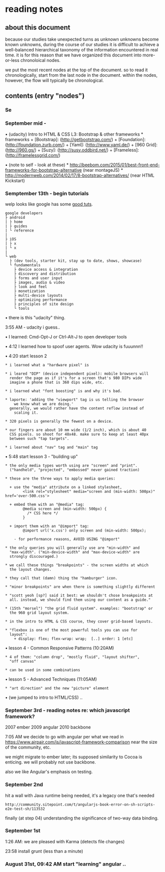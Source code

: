 # reading notes

## about this document

because our studies take unexpected turns as unknown unknowns become
known unknowns, during the course of our studies it is difficult to
achieve a well-balanced hierarchical taxonomy of the information
encountered in real time. it is for this reason that we have organized this
document into more-or-less chronoloical nodes.

we put the most recent nodes at the top of the document. so to read it
chronologically, start from the last node in the document. within the
nodes, however, the flow will typically be chronological.




## contents (entry "nodes")

### Se



### September mid -

  • (udacity) Intro to HTML & CSS L3: Bootstrap & other frameworks
    * frameworks
      + [Bootstrap]: (http://getbootstrap.com/)
      + [Foundation]: (http://foundation.zurb.com/)
      + [Yaml]: (http://www.yaml.de/)
      + [960 Grid]: (http://960.gs/)
      + [Suzy]: (http://susy.oddbird.net/)
      + [Frameless]: (http://framelessgrid.com/)

  • (note to self - look at these)
    * http://beebom.com/2015/01/best-front-end-frameworks-for-bootstrap-alternative
       (near montageJS)
    * http://modernweb.com/2014/02/17/8-bootstrap-alternatives/
       (near HTML Kickstart)




### Semptember 13th - begin tutorials

welp looks like google has some [good tuts][].

    google developers
    ├ android
    | ├ home
    | ├ guides
    | └ reference
    |
    ├ iOS
    | ├ x
    | └ x
    |
    └ web
      ├ (dev tools, starter kit, stay up to date, shows, showcase)
      └ fundamentals
        ├ device access & integration
        ├ discovery and distribution
        ├ forms and user input
        ├ images, audio & video
        ├ look and feel
        ├ monetization
        ├ multi-device layouts
        ├ optimizing performance
        ├ principles of site design
        └ tools


[good tuts]: (https://developers.google.com/web/fundamentals/)

• there is this "udacity" thing.

3:55 AM - udacity i guess..

  • I learned: Cmd-Opt-J or Ctrl-Alt-J to open developer tools

  • 4:12 I learned how to spoof user agents. Wow udacity is fuuunnn!!

  • 4:20 start lesson 2

    * i learned what a "hardware pixel" is

    * i leared "DIP" (device independent pixel): mobile browsers will
      render the page as if it's for a screen that's 980 DIPs wide
      imagine a phone that is 360 dips wide, etc.

    * i learned what "font boosting" is and why it's bad.

    * laporte: 'adding the "viewport" tag is us telling the browser
        we know what we are doing.'
      generally, we would rather have the content reflow instead of
        scaling it.

    * 320 pixels is generally the fewest on a device.

    * our fingers are about 10 mm wide (1/2 inch), which is about 40
      CSS pixels. so shoot for 48x48. make sure to keep at least 40px
      between such "tap targets".

    * i learned about "nav" tag and "main" tag

  • 5:48 start lesson 3 - "building up"

    * the only media types worth using are "screen" and "print".
      ("handheld", "projected", "embossed" never gained traction)

    * these are the three ways to apply media queries:

      + use the "media" attribute on a linked stylesheet,
            <link rel="stylesheet" media="screen and (min-width: 500px)" href='over-500.css'>

      + embed them with an "@media" tag:
            @media screen and (min-width: 500px) {
              /* CSS here */
            }

      + import them with an "@import" tag:
            @import url('x.css') only screen and (min-width: 500px);

        - for performance reasons, AVOID USING "@import"

    * the only queries you will generally use are "min-width" and
      "max-width". ("min-device-width" and "max-device-width" are
      strongly discouraged.)

    * we call these things "breakpoints" - the screen widths at which
      the layout changes.

    * they call that (damn) thing the "hamburger" icon.

    * "minor breakpoints" are when there is something slightly different

    * "scott yeoh [sp?] said it best: we shouldn't chose breakpoints at
      all. instead, we should find them using our content as a guide."

    * (15th "morsel") "the grid fluid system". examples: "bootstrap" or
      the 960 grid layout system.

    * in the intro to HTML & CSS course, they cover grid-based layouts.

    * "flexbox is one of the most powerful tools you can use for
      layout":
        + display: flex; flex-wrap: wrap;  [..] order: 1 [etc]

  • lesson 4 - Common Responsive Patterns (10:20AM)

    * 4 of them: "column drop", "mostly fluid", "layout shifter",
      "off canvas"

    * can be used in some combinations

  • lesson 5 - Advanced Techniques (11:05AM)

    * "art direction" and the new "picture" element

  • (we jumped to intro to HTML/CSS) ..




### September 3rd - reading notes re: which javascript framework?

  2007 ember
  2009 angular
  2010 backbone

7:05 AM we decide to go with angular per what we read in
https://www.airpair.com/js/javascript-framework-comparison
near the size of the community, etc.

we might migrate to ember later; its supposed similarity to Cocoa is
enticing. we will probably not use backbone.

also we like Angular's emphasis on testing.




### September 2nd

hit a wall with Java runtime being needed, it's a legacy one
that's needed

    http://community.sitepoint.com/t/angularjs-book-error-on-sh-scripts-e2e-test-sh/113532

finally (at step 04) understanding the significance of two-way data
binding.




### September 1st

1:26 AM: we are pleased with Karma (detects file changes)

23:58 install grunt (less than a minute)




### August 31st, 09:42 AM start "learning" angular ..
